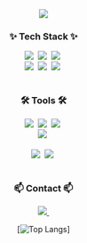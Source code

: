 <!--타이틀 부분-->
<div align="center">
  <img src="https://capsule-render.vercel.app/api?type=venom&height=200&text=Welcome-nl-명진's%20Github.&fontSize=50&color=0:8871e5,100:b678c4&stroke=b678c4" />
</div>

<!--내용 부분-->
<h3 align="center">✨ Tech Stack ✨</h3>


<div align="center">
  <img src="https://img.shields.io/badge/Unity-DB7093?style=for-the-badge&logo=unity&logoColor=ffd35b" />&nbsp
  <img src="https://img.shields.io/badge/Java-1daabb.svg?style=for-the-badge&logo=spring&logoColor=white" />&nbsp
  <img src="https://img.shields.io/badge/Spring-1572B6.svg?style=for-the-badge&logo=springboot&logoColor=white" />&nbsp
</div>

<div align="center">
  <img src="https://img.shields.io/badge/vue.js-20232a.svg?style=for-the-badge&logo=vue.js&logoColor=61DAFB" />&nbsp
  <img src="https://img.shields.io/badge/javascript-F7DF1E.svg?style=for-the-badge&logo=javascript&logoColor=20232a" />&nbsp
  <img src="https://img.shields.io/badge/css-E34F26.svg?style=for-the-badge&logo=csswizardry&logoColor=white" />&nbsp
</div>


<br>

<h3 align="center">🛠 Tools 🛠</h3>
<div align="center">
  <img src="https://img.shields.io/badge/git-F05033.svg?style=for-the-badge&logo=git&logoColor=white" />&nbsp
  <img src="https://img.shields.io/badge/github-181717.svg?style=for-the-badge&logo=github&logoColor=white" />&nbsp
  <img src="https://img.shields.io/badge/Notion-F3F3F3.svg?style=for-the-badge&logo=notion&logoColor=black" />&nbsp
</div>

<div align="center">
 <!--  <img src="https://img.shields.io/badge/adobe%20photoshop-08253c.svg?style=for-the-badge&logo=adobe%20photoshop&logoColor=37abff" />&nbsp  -->
  <img src="https://img.shields.io/badge/figma-F24E1E.svg?style=for-the-badge&logo=figma&logoColor=white" />&nbsp
</div>

<br>

<div align="center">
  <img src="https://img.shields.io/badge/VSCode-2C2C32.svg?style=for-the-badge&logo=visual-studio-code&logoColor=22ABF3" />&nbsp
  <img src="https://img.shields.io/badge/Intellij-2C2C32.svg?style=for-the-badge&logo=intellijidea&logoColor=F37726" />&nbsp
<!--   <img src="https://img.shields.io/badge/Colab-2C2C32.svg?style=for-the-badge&logo=googlecolab&logoColor=F9AB00" />&nbsp -->
</div>

<br>

<h3 align="center">📫 Contact 📫</h3>
<div align="center">
  
  <a href="smj2802@naver.com">
    <img
      src="https://img.shields.io/badge/smj2802@naver.com-D14836?style=for-the-badge&logo=gmail&logoColor=white"/>&nbsp
  </a>
</div>
<div align="center">


[![Top Langs](https://github-readme-stats.vercel.app/api/top-langs/?username=SonMyeongJin&layout=compact)]
</div>
